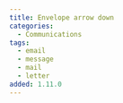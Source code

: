 ```yaml
---
title: Envelope arrow down
categories:
  - Communications
tags:
  - email
  - message
  - mail
  - letter
added: 1.11.0
---
```

